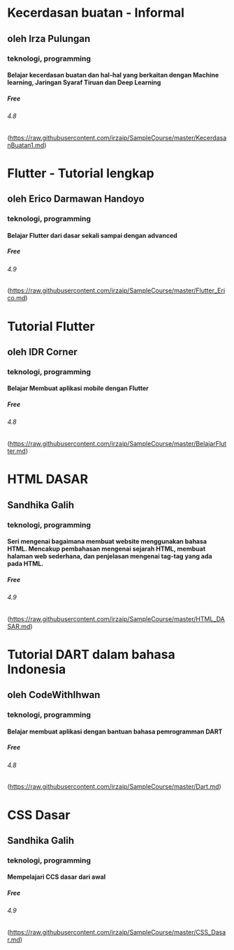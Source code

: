 # Kecerdasan buatan - Informal
## oleh Irza Pulungan
### teknologi, programming
#### Belajar kecerdasan buatan dan hal-hal yang berkaitan dengan Machine learning, Jaringan Syaraf Tiruan dan Deep Learning
##### Free
###### 4.8
(https://raw.githubusercontent.com/irzaip/SampleCourse/master/KecerdasanBuatan1.md)

# Flutter - Tutorial lengkap
## oleh Erico Darmawan Handoyo
### teknologi, programming
#### Belajar Flutter dari dasar sekali sampai dengan advanced
##### Free
###### 4.9
(https://raw.githubusercontent.com/irzaip/SampleCourse/master/Flutter_Erico.md)

# Tutorial Flutter
## oleh IDR Corner
### teknologi, programming
#### Belajar Membuat aplikasi mobile dengan Flutter
##### Free
###### 4.8
(https://raw.githubusercontent.com/irzaip/SampleCourse/master/BelajarFlutter.md)

# HTML DASAR
## Sandhika Galih
### teknologi, programming
#### Seri mengenai bagaimana membuat website menggunakan bahasa HTML. Mencakup pembahasan mengenai sejarah HTML, membuat halaman web sederhana, dan penjelasan mengenai tag-tag yang ada pada HTML.
##### Free
###### 4.9
(https://raw.githubusercontent.com/irzaip/SampleCourse/master/HTML_DASAR.md)

# Tutorial DART dalam bahasa Indonesia
## oleh CodeWithIhwan
### teknologi, programming
#### Belajar membuat aplikasi dengan bantuan bahasa pemrogramman DART
##### Free
###### 4.8
(https://raw.githubusercontent.com/irzaip/SampleCourse/master/Dart.md)

# CSS Dasar
## Sandhika Galih
### teknologi, programming
#### Mempelajari CCS dasar dari awal
##### Free
###### 4.9
(https://raw.githubusercontent.com/irzaip/SampleCourse/master/CSS_Dasar.md)

